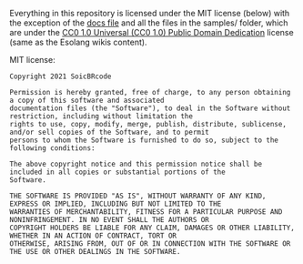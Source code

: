 Everything in this repository is licensed under the MIT license (below) with the exception of the
[docs file](docs/docs.md) and all the files in the samples/ folder, which are under the
[CC0 1.0 Universal (CC0 1.0) Public Domain Dedication](https://creativecommons.org/publicdomain/zero/1.0/) license (same
as the Esolang wikis content).


MIT license:
```
Copyright 2021 SoicBRcode

Permission is hereby granted, free of charge, to any person obtaining a copy of this software and associated
documentation files (the "Software"), to deal in the Software without restriction, including without limitation the
rights to use, copy, modify, merge, publish, distribute, sublicense, and/or sell copies of the Software, and to permit
persons to whom the Software is furnished to do so, subject to the following conditions:

The above copyright notice and this permission notice shall be included in all copies or substantial portions of the
Software.

THE SOFTWARE IS PROVIDED "AS IS", WITHOUT WARRANTY OF ANY KIND, EXPRESS OR IMPLIED, INCLUDING BUT NOT LIMITED TO THE
WARRANTIES OF MERCHANTABILITY, FITNESS FOR A PARTICULAR PURPOSE AND NONINFRINGEMENT. IN NO EVENT SHALL THE AUTHORS OR
COPYRIGHT HOLDERS BE LIABLE FOR ANY CLAIM, DAMAGES OR OTHER LIABILITY, WHETHER IN AN ACTION OF CONTRACT, TORT OR
OTHERWISE, ARISING FROM, OUT OF OR IN CONNECTION WITH THE SOFTWARE OR THE USE OR OTHER DEALINGS IN THE SOFTWARE.
```